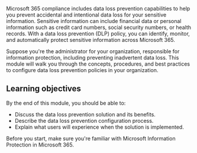 Microsoft 365 compliance includes data loss prevention capabilities to help you prevent accidental and intentional data loss for your sensitive information. Sensitive information can include financial data or personal information such as credit card numbers, social security numbers, or health records. With a data loss prevention (DLP) policy, you can identify, monitor, and automatically protect sensitive information across Microsoft 365.

Suppose you're the administrator for your organization, responsible for information protection, including preventing inadvertent data loss. This module will walk you through the concepts, procedures, and best practices to configure data loss prevention policies in your organization.

## Learning objectives

By the end of this module, you should be able to:

- Discuss the data loss prevention solution and its benefits.
- Describe the data loss prevention configuration process.
- Explain what users will experience when the solution is implemented.

Before you start, make sure you're familiar with Microsoft Information Protection in Microsoft 365.
